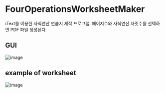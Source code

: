 # FourOperationsWorksheetMaker

iText를 이용한 사칙연산 연습지 제작 프로그램.
페이지수와 사칙연산 자릿수를 선택하면 PDF 파일 생성된다.


## GUI
![image](https://user-images.githubusercontent.com/27190708/88459537-1db35480-ced1-11ea-819c-4d53d93c2ac0.png)

## example of worksheet
![image](https://user-images.githubusercontent.com/27190708/88459541-260b8f80-ced1-11ea-8e3c-920b033e3660.png)
